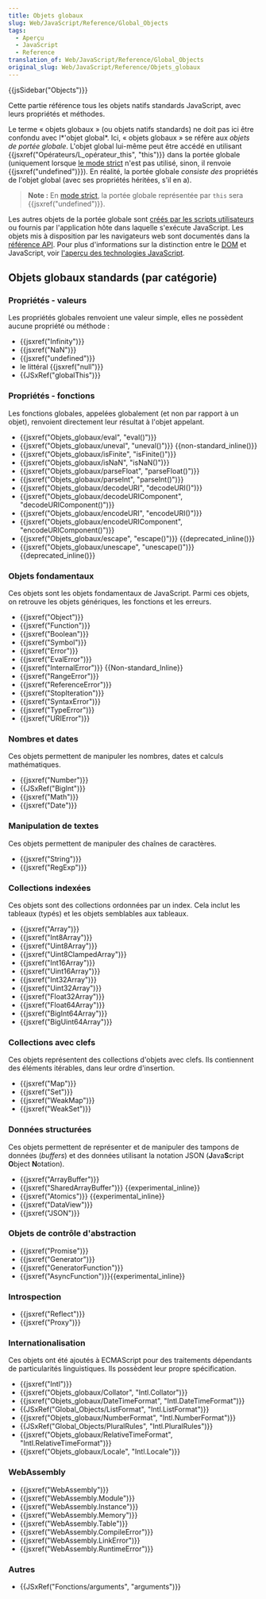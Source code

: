 ```yaml
---
title: Objets globaux
slug: Web/JavaScript/Reference/Global_Objects
tags:
  - Aperçu
  - JavaScript
  - Reference
translation_of: Web/JavaScript/Reference/Global_Objects
original_slug: Web/JavaScript/Reference/Objets_globaux
---
```

{{jsSidebar("Objects")}}

Cette partie référence tous les objets natifs standards JavaScript, avec leurs propriétés et méthodes.

Le terme «&nbsp;objets globaux&nbsp;» (ou objets natifs standards) ne doit pas ici être confondu avec l*'objet global*. Ici, «&nbsp;objets globaux&nbsp;» se réfère aux _objets de portée globale_. L'objet global lui-même peut être accédé en utilisant {{jsxref("Opérateurs/L_opérateur_this", "this")}} dans la portée globale (uniquement lorsque [le mode strict](/fr/docs/Web/JavaScript/Reference/Strict_mode) n'est pas utilisé, sinon, il renvoie {{jsxref("undefined")}}). En réalité, la portée globale _consiste des_ propriétés de l'objet global (avec ses propriétés héritées, s'il en a).

> **Note :** En [mode strict](/fr/docs/Web/JavaScript/Reference/Strict_mode), la portée globale représentée par `this` sera {{jsxref("undefined")}}.

Les autres objets de la portée globale sont [créés par les scripts utilisateurs](/fr/docs/Web/JavaScript/Guide/Utiliser_les_objets#Cr.C3.A9er_de_nouveaux_objets) ou fournis par l'application hôte dans laquelle s'exécute JavaScript. Les objets mis à disposition par les navigateurs web sont documentés dans la [référence API](/fr/docs/Web/API). Pour plus d'informations sur la distinction entre le [DOM](/fr/docs/Web/API/R%C3%A9f%C3%A9rence_du_DOM_Gecko) et JavaScript, voir [l'aperçu des technologies JavaScript](/fr/docs/Web/JavaScript/JavaScript_technologies_overview).

## Objets globaux standards (par catégorie)

### Propriétés - valeurs

Les propriétés globales renvoient une valeur simple, elles ne possèdent aucune propriété ou méthode :

- {{jsxref("Infinity")}}
- {{jsxref("NaN")}}
- {{jsxref("undefined")}}
- le littéral {{jsxref("null")}}
- {{JSxRef("globalThis")}}

### Propriétés - fonctions

Les fonctions globales, appelées globalement (et non par rapport à un objet), renvoient directement leur résultat à l'objet appelant.

- {{jsxref("Objets_globaux/eval", "eval()")}}
- {{jsxref("Objets_globaux/uneval", "uneval()")}} {{non-standard_inline()}}
- {{jsxref("Objets_globaux/isFinite", "isFinite()")}}
- {{jsxref("Objets_globaux/isNaN", "isNaN()")}}
- {{jsxref("Objets_globaux/parseFloat", "parseFloat()")}}
- {{jsxref("Objets_globaux/parseInt", "parseInt()")}}
- {{jsxref("Objets_globaux/decodeURI", "decodeURI()")}}
- {{jsxref("Objets_globaux/decodeURIComponent", "decodeURIComponent()")}}
- {{jsxref("Objets_globaux/encodeURI", "encodeURI()")}}
- {{jsxref("Objets_globaux/encodeURIComponent", "encodeURIComponent()")}}
- {{jsxref("Objets_globaux/escape", "escape()")}} {{deprecated_inline()}}
- {{jsxref("Objets_globaux/unescape", "unescape()")}} {{deprecated_inline()}}

### Objets fondamentaux

Ces objets sont les objets fondamentaux de JavaScript. Parmi ces objets, on retrouve les objets génériques, les fonctions et les erreurs.

- {{jsxref("Object")}}
- {{jsxref("Function")}}
- {{jsxref("Boolean")}}
- {{jsxref("Symbol")}}
- {{jsxref("Error")}}
- {{jsxref("EvalError")}}
- {{jsxref("InternalError")}} {{Non-standard_Inline}}
- {{jsxref("RangeError")}}
- {{jsxref("ReferenceError")}}
- {{jsxref("StopIteration")}}
- {{jsxref("SyntaxError")}}
- {{jsxref("TypeError")}}
- {{jsxref("URIError")}}

### Nombres et dates

Ces objets permettent de manipuler les nombres, dates et calculs mathématiques.

- {{jsxref("Number")}}
- {{JSxRef("BigInt")}}
- {{jsxref("Math")}}
- {{jsxref("Date")}}

### Manipulation de textes

Ces objets permettent de manipuler des chaînes de caractères.

- {{jsxref("String")}}
- {{jsxref("RegExp")}}

### Collections indexées

Ces objets sont des collections ordonnées par un index. Cela inclut les tableaux (typés) et les objets semblables aux tableaux.

- {{jsxref("Array")}}
- {{jsxref("Int8Array")}}
- {{jsxref("Uint8Array")}}
- {{jsxref("Uint8ClampedArray")}}
- {{jsxref("Int16Array")}}
- {{jsxref("Uint16Array")}}
- {{jsxref("Int32Array")}}
- {{jsxref("Uint32Array")}}
- {{jsxref("Float32Array")}}
- {{jsxref("Float64Array")}}
- {{jsxref("BigInt64Array")}}
- {{jsxref("BigUint64Array")}}

### Collections avec clefs

Ces objets représentent des collections d'objets avec clefs. Ils contiennent des éléments itérables, dans leur ordre d'insertion.

- {{jsxref("Map")}}
- {{jsxref("Set")}}
- {{jsxref("WeakMap")}}
- {{jsxref("WeakSet")}}

### Données structurées

Ces objets permettent de représenter et de manipuler des tampons de données (_buffers_) et des données utilisant la notation JSON (**J**ava**S**cript **O**bject **N**otation).

- {{jsxref("ArrayBuffer")}}
- {{jsxref("SharedArrayBuffer")}} {{experimental_inline}}
- {{jsxref("Atomics")}} {{experimental_inline}}
- {{jsxref("DataView")}}
- {{jsxref("JSON")}}

### Objets de contrôle d'abstraction

- {{jsxref("Promise")}}
- {{jsxref("Generator")}}
- {{jsxref("GeneratorFunction")}}
- {{jsxref("AsyncFunction")}}{{experimental_inline}}

### Introspection

- {{jsxref("Reflect")}}
- {{jsxref("Proxy")}}

### Internationalisation

Ces objets ont été ajoutés à ECMAScript pour des traitements dépendants de particularités linguistiques. Ils possèdent leur propre spécification.

- {{jsxref("Intl")}}
- {{jsxref("Objets_globaux/Collator", "Intl.Collator")}}
- {{jsxref("Objets_globaux/DateTimeFormat", "Intl.DateTimeFormat")}}
- {{JSxRef("Global_Objects/ListFormat", "Intl.ListFormat")}}
- {{jsxref("Objets_globaux/NumberFormat", "Intl.NumberFormat")}}
- {{JSxRef("Global_Objects/PluralRules", "Intl.PluralRules")}}
- {{jsxref("Objets_globaux/RelativeTimeFormat", "Intl.RelativeTimeFormat")}}
- {{jsxref("Objets_globaux/Locale", "Intl.Locale")}}

### WebAssembly

- {{jsxref("WebAssembly")}}
- {{jsxref("WebAssembly.Module")}}
- {{jsxref("WebAssembly.Instance")}}
- {{jsxref("WebAssembly.Memory")}}
- {{jsxref("WebAssembly.Table")}}
- {{jsxref("WebAssembly.CompileError")}}
- {{jsxref("WebAssembly.LinkError")}}
- {{jsxref("WebAssembly.RuntimeError")}}

### Autres

- {{JSxRef("Fonctions/arguments", "arguments")}}

